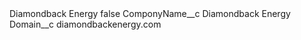 <?xml version="1.0" encoding="UTF-8"?>
<CustomMetadata xmlns="http://soap.sforce.com/2006/04/metadata" xmlns:xsi="http://www.w3.org/2001/XMLSchema-instance" xmlns:xsd="http://www.w3.org/2001/XMLSchema">
    <label>Diamondback Energy</label>
    <protected>false</protected>
    <values>
        <field>ComponyName__c</field>
        <value xsi:type="xsd:string">Diamondback Energy</value>
    </values>
    <values>
        <field>Domain__c</field>
        <value xsi:type="xsd:string">diamondbackenergy.com</value>
    </values>
</CustomMetadata>
